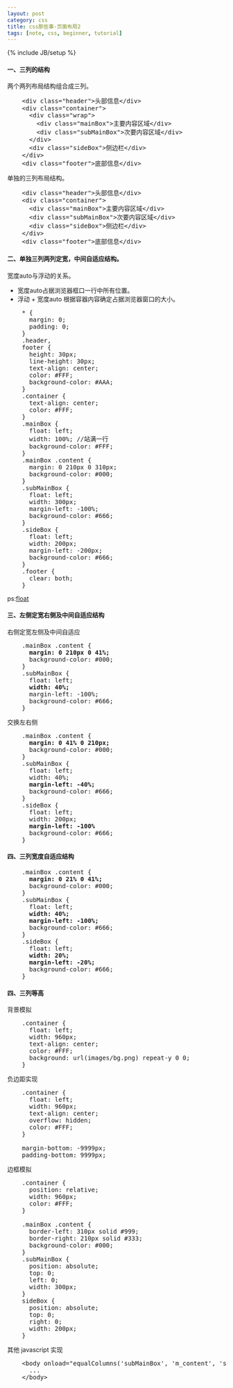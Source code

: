 ```yaml
---
layout: post
category: css
title: css那些事-页面布局2
tags: [note, css, beginner, tutorial]
---
```

{% include JB/setup %}

<h4>一、三列的结构</h4>
两个两列布局结构组合成三列。

<pre>
    &lt;div&nbsp;class=&quot;header&quot;&gt;头部信息&lt;/div&gt;
    &lt;div&nbsp;class=&quot;container&quot;&gt;
    &nbsp;&nbsp;&lt;div&nbsp;class=&quot;wrap&quot;&gt;
    &nbsp;&nbsp;&nbsp;&nbsp;&lt;div&nbsp;class=&quot;mainBox&quot;&gt;主要内容区域&lt;/div&gt;
    &nbsp;&nbsp;&nbsp;&nbsp;&lt;div&nbsp;class=&quot;subMainBox&quot;&gt;次要内容区域&lt;/div&gt;
    &nbsp;&nbsp;&lt;/div&gt;
    &nbsp;&nbsp;&lt;div&nbsp;class=&quot;sideBox&quot;&gt;侧边栏&lt;/div&gt;
    &lt;/div&gt;
    &lt;div&nbsp;class=&quot;footer&quot;&gt;底部信息&lt;/div&gt;
</pre>
单独的三列布局结构。

<pre>
    &lt;div&nbsp;class=&quot;header&quot;&gt;头部信息&lt;/div&gt;
    &lt;div&nbsp;class=&quot;container&quot;&gt;
    &nbsp;&nbsp;&lt;div&nbsp;class=&quot;mainBox&quot;&gt;主要内容区域&lt;/div&gt;
    &nbsp;&nbsp;&lt;div&nbsp;class=&quot;subMainBox&quot;&gt;次要内容区域&lt;/div&gt;
    &nbsp;&nbsp;&lt;div&nbsp;class=&quot;sideBox&quot;&gt;侧边栏&lt;/div&gt;
    &lt;/div&gt;
    &lt;div&nbsp;class=&quot;footer&quot;&gt;底部信息&lt;/div&gt;
</pre>
<h4>二、单独三列两列定宽，中间自适应结构。</h4>

宽度auto与浮动的关系。

*   宽度auto占据浏览器框口一行中所有位置。
*   浮动 + 宽度auto 根据容器内容确定占据浏览器窗口的大小。

<pre>
    * {
	  margin: 0;
	  padding: 0;
	}
    .header,
	footer {
	  height: 30px;
	  line-height: 30px;
	  text-align: center;
      color: #FFF;
	  background-color: #AAA;
	}
    .container {
	  text-align: center;
      color: #FFF;
	}
    .mainBox {
	  float: left;
	  width: 100%; //站满一行
	  background-color: #FFF;
	}
    .mainBox .content {
      margin: 0 210px 0 310px;
	  background-color: #000;
	}
    .subMainBox {
	  float: left;
	  width: 300px;
	  margin-left: -100%; 
	  background-color: #666;
	}
    .sideBox {
	  float: left;
	  width: 200px;
	  margin-left: -200px;
	  background-color: #666;
	}
    .footer {
	  clear: both;
	}
</pre>

ps:[float](http://www.w3school.com.cn/tiy/t.asp?f=csse_float)

<h4>三、左侧定宽右侧及中间自适应结构</h4>

右侧定宽左侧及中间自适应

<pre>
    .mainBox .content {
      <strong>margin: 0 210px 0 41%;</strong>
      background-color: #000;
    }
    .subMainBox {
      float: left;
      <strong>width: 40%;</strong>
      margin-left: -100%;
      background-color: #666;
    }
</pre>

交换左右侧

<pre>
    .mainBox .content {
	  <strong>margin: 0 41% 0 210px;</strong>
	  background-color: #000;
	}
    .subMainBox {
	  float: left;
	  width: 40%;
	  <strong>margin-left: -40%;</strong>
	  background-color: #666;
	}
    .sideBox {
	  float: left;
	  width: 200px;
	  <strong>margin-left: -100%</strong>
	  background-color: #666;
	}
</pre>

<h4>四、三列宽度自适应结构</h4>

<pre>
    .mainBox .content {
	  <strong>margin: 0 21% 0 41%;</strong>
	  background-color: #000;
	}
    .subMainBox {
	  float: left;
	  <strong>width: 40%;
	  margin-left: -100%;</strong>
	  background-color: #666;
	}
    .sideBox {
	  float: left;
	  <strong>width: 20%;
	  margin-left: -20%;</strong>
	  background-color: #666;
	}
</pre>

<h4>四、三列等高</h4>

背景模拟

<pre>
    .container {
	  float: left;
      width: 960px;
	  text-align: center;
      color: #FFF;
	  background: url(images/bg.png) repeat-y 0 0;
	}
</pre>

负边距实现

<pre>
    .container {
	  float: left;
	  width: 960px;
	  text-align: center;
      overflow: hidden;
	  color: #FFF;
	}
    
    margin-bottom: -9999px;
	padding-bottom: 9999px;
</pre>

边框模拟

<pre>
    .container {
      position: relative;
      width: 960px;
      color: #FFF;
    }

    .mainBox .content {
      border-left: 310px solid #999;
      border-right: 210px solid #333;
      background-color: #000;
    }
    .subMainBox {
      position: absolute;
      top: 0;
      left: 0;
      width: 300px;
    }
    sideBox {
      position: absolute;
      top: 0;
      right: 0;
      width: 200px;
    }
</pre>
其他 javascript 实现

<pre>
    &ltbody onload="equalColumns('subMainBox', 'm_content', 'sideBox');"&gt
	  ...
	&lt/body&gt
</pre>
